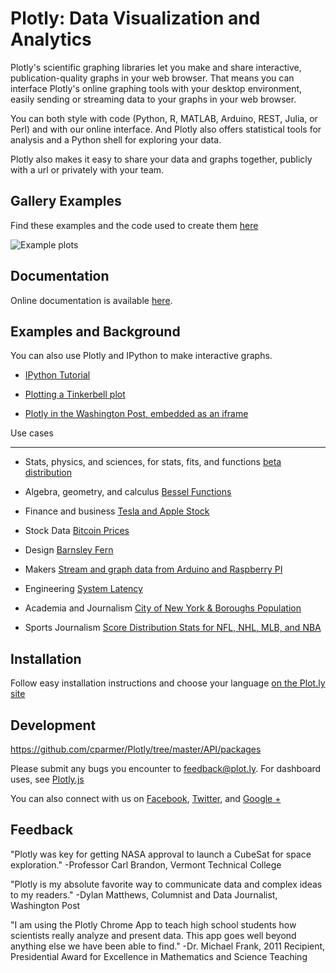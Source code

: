 Plotly: Data Visualization and Analytics 
======

Plotly's scientific graphing libraries let you make and share interactive, publication-quality graphs
in your web browser. That means you can interface Plotly's online graphing tools with your desktop environment, 
easily sending or streaming data to your graphs in your web browser. 

You can both style with code (Python, R, MATLAB, Arduino, REST, Julia, or Perl) and with our online interface.
And Plotly also offers statistical tools for analysis and a Python shell for exploring your data.

Plotly also makes it easy to share your data and graphs together, publicly with a url or privately with your team.


Gallery Examples
-------------

Find these examples and the code used to create them [here](https://plot.ly/api)


  ![](https://f.cloud.github.com/assets/5034604/1587845/c6098d92-5242-11e3-816e-10d96a545efa.png "Example plots")


Documentation
-------------

Online documentation is available [here](https://plot.ly/api).

Examples and Background
--------

You can also use Plotly and IPython to make interactive graphs. 

- [IPython Tutorial](http://nbviewer.ipython.org/7521519)

- [Plotting a Tinkerbell plot](http://nbviewer.ipython.org/7105191)

- [Plotly in the Washington Post, embedded as an iframe](www.washingtonpost.com/blogs/wonkblog/wp/2013/06/14/do-low-taxes-on-the-rich-leave-the-middle-class-with-lower-wages/)

Use cases
_________ 

- Stats, physics, and sciences, for stats, fits, and functions [beta distribution](https://plot.ly/~jackp/705/)

- Algebra, geometry, and calculus [Bessel Functions](https://plot.ly/~jackp/914/)

- Finance and business [Tesla and Apple Stock](https://plot.ly/~jackp/903/)

- Stock Data [Bitcoin Prices](https://plot.ly/~jackp/992/)

- Design [Barnsley Fern](https://plot.ly/~chris/403/)

- Makers [Stream and graph data from Arduino and Raspberry PI](https://plot.ly/~flann321/9/)

- Engineering [System Latency](https://plot.ly/~carmeloosh/84/)

- Academia and Journalism [City of New York & Boroughs Population](https://plot.ly/~Dreamshot/113/)

- Sports Journalism [Score Distribution Stats for NFL, NHL, MLB, and NBA](https://plot.ly/sdqlheatmaps)

Installation
------------

Follow easy installation instructions and choose your language [on the Plot.ly site](https://plot.ly/api/)

Development
-----------

https://github.com/cparmer/Plotly/tree/master/API/packages

Please submit any bugs you encounter to feedback@plot.ly. For dashboard uses, see [Plotly.js](https://plot.ly/developers)

You can also connect with us on [Facebook](facebook.com/plotly), [Twitter](https://twitter.com/plotlygraphs), and [Google +](https://plus.google.com/+PlotLy)


Feedback
----------------------

"Plotly was key for getting NASA approval to launch a CubeSat for space exploration." 
-Professor Carl Brandon, Vermont Technical College

"Plotly is my absolute favorite way to communicate data and complex ideas to my readers." 
-Dylan Matthews, Columnist and Data Journalist, Washington Post

"I am using the Plotly Chrome App to teach high school students how scientists really analyze and present data. This app goes well beyond anything else we have been able to find."
-Dr. Michael Frank, 2011 Recipient, Presidential Award for Excellence in Mathematics and Science Teaching
